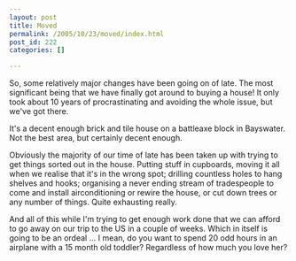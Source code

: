 ```yaml
---
layout: post
title: Moved
permalink: /2005/10/23/moved/index.html
post_id: 222
categories: []

---
```


 So, some relatively major changes have been going on of late. The most significant being that we have finally got around to buying a house! It only took about 10 years of procrastinating and avoiding the whole issue, but we've got there.




It's a decent enough brick and tile house on a battleaxe block in Bayswater. Not the best area, but certainly decent enough.




Obviously the majority of our time of late has been taken up with trying to get things sorted out in the house. Putting stuff in cupboards, moving it all when we realise that it's in the wrong spot; drilling countless holes to hang shelves and hooks; organising a never ending stream of tradespeople to come and install airconditioning or rewire the house, or cut down trees or any number of things. Quite exhausting really.




And all of this while I'm trying to get enough work done that we can afford to go away on our trip to the US in a couple of weeks. Which in itself is going to be an ordeal ... I mean, do you want to spend 20 odd hours in an airplane with a 15 month old toddler? Regardless of how much you love her?

